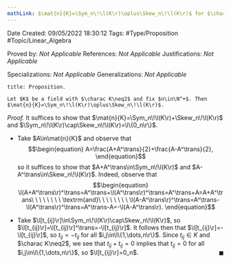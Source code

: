 ```yaml
---
mathLink: $\mat{n}{K}=\Sym_n\!\l(K\r)\oplus\Skew_n\!\l(K\r)$ for $\charac K\neq2$
---
```


<div class="topSpace"></div>

Date Created: 09/05/2022 18:30:12
Tags: #Type/Proposition #Topic/Linear_Algebra

Proved by: _Not Applicable_
References: _Not Applicable_
Justifications: _Not Applicable_

Specializations: _Not Applicable_
Generalizations: _Not Applicable_

``` ad-Proposition
title: Proposition.

Let $K$ be a field with $\charac K\neq2$ and fix $n\in\N^+$. Then $\mat{n}{K}=\Sym_n\!\l(K\r)\oplus\Skew_n\!\l(K\r)$.

```

<i>Proof.</i> It suffices to show that $\mat{n}{K}=\Sym_n\!\l(K\r)+\Skew_n\!\l(K\r)$ and $\Sym_n\!\l(K\r)\cap\Skew_n\!\l(K\r)=\l\{0_n\r\}$.
* Take $A\in\mat{n}{K}$ and observe that
$$\begin{equation}
    A=\frac{A+A^\trans}{2}+\frac{A-A^\trans}{2},
\end{equation}$$
so it suffices to show that $A+A^\trans\in\Sym_n\!\l(K\r)$ and $A-A^\trans\in\Skew_n\!\l(K\r)$. Indeed, observe that
$$\begin{equation}
    \l(A+A^\trans\r)^\trans=A^\trans+\l(A^\trans\r)^\trans=A^\trans+A=A+A^\trans\ \ \ \ \ \ \ \ \textrm{and}\ \ \ \ \ \ \ \ \l(A-A^\trans\r)^\trans=A^\trans-\l(A^\trans\r)^\trans=A^\trans-A=-\l(A-A^\trans\r).
\end{equation}$$

* Take $\l[t_{ij}\r]\in\Sym_n\!\l(K\r)\cap\Skew_n\!\l(K\r)$, so $\l[t_{ij}\r]=\l[t_{ij}\r]^\trans=-\l[t_{ij}\r]$. It follows then that $\l[t_{ij}\r]=-\l[t_{ij}\r]$, so $t_{ij}=-t_{ij}$ for all $i,j\in\l\{1,\dots,n\r\}$. Since $t_{ij}\in K$ and $\charac K\neq2$, we see that $t_{ij}+t_{ij}=0$ implies that $t_{ij}=0$ for all $i,j\in\l\{1,\dots,n\r\}$, so $\l[t_{ij}\r]=0_n$.<span style="float:right;">$\blacksquare$</span>
